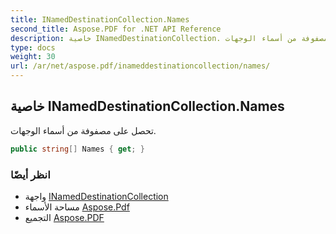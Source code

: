 ```yaml
---
title: INamedDestinationCollection.Names
second_title: Aspose.PDF for .NET API Reference
description: خاصية INamedDestinationCollection. تحصل على مصفوفة من أسماء الوجهات
type: docs
weight: 30
url: /ar/net/aspose.pdf/inameddestinationcollection/names/
---
```

## خاصية INamedDestinationCollection.Names

تحصل على مصفوفة من أسماء الوجهات.

```csharp
public string[] Names { get; }
```

### انظر أيضًا

* واجهة [INamedDestinationCollection](../)
* مساحة الأسماء [Aspose.Pdf](../../../aspose.pdf/)
* التجميع [Aspose.PDF](../../../)